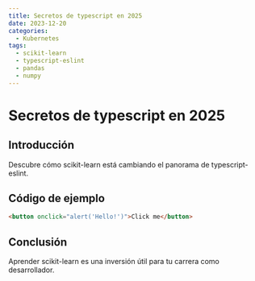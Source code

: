 ```yaml
---
title: Secretos de typescript en 2025
date: 2023-12-20
categories:
  - Kubernetes
tags:
  - scikit-learn
  - typescript-eslint
  - pandas
  - numpy
---
```


# Secretos de typescript en 2025

## Introducción

Descubre cómo scikit-learn está cambiando el panorama de typescript-eslint.

## Código de ejemplo

```html
<button onclick="alert('Hello!')">Click me</button>
```

## Conclusión

Aprender scikit-learn es una inversión útil para tu carrera como desarrollador.